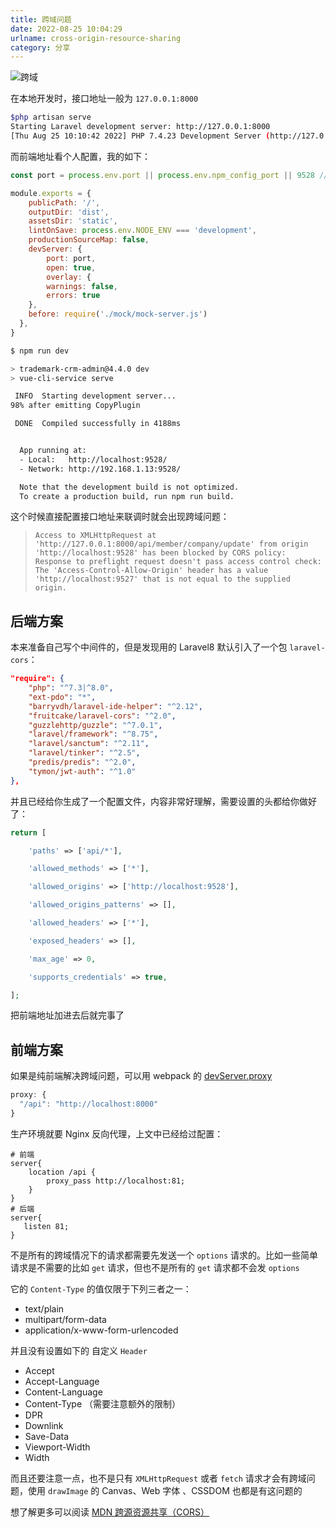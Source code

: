 ```yaml
---
title: 跨域问题
date: 2022-08-25 10:04:29
urlname: cross-origin-resource-sharing
category: 分享
---
```


![跨域](https://i.imgtg.com/2022/08/25/ZavMM.png)

<!--more-->

在本地开发时，接口地址一般为 `127.0.0.1:8000`

```bash
$php artisan serve
Starting Laravel development server: http://127.0.0.1:8000
[Thu Aug 25 10:10:42 2022] PHP 7.4.23 Development Server (http://127.0.0.1:8000) started
```

而前端地址看个人配置，我的如下：

```js vue.config.js
const port = process.env.port || process.env.npm_config_port || 9528 // dev port

module.exports = {
    publicPath: '/',
    outputDir: 'dist',
    assetsDir: 'static',
    lintOnSave: process.env.NODE_ENV === 'development',
    productionSourceMap: false,
    devServer: {
        port: port,
        open: true,
        overlay: {
        warnings: false,
        errors: true
    },
    before: require('./mock/mock-server.js')
  },
}
```

```bash
$ npm run dev

> trademark-crm-admin@4.4.0 dev
> vue-cli-service serve

 INFO  Starting development server...
98% after emitting CopyPlugin

 DONE  Compiled successfully in 4188ms                                                                                                                                                                      上午10:14:05


  App running at:
  - Local:   http://localhost:9528/ 
  - Network: http://192.168.1.13:9528/

  Note that the development build is not optimized.
  To create a production build, run npm run build.
```

这个时候直接配置接口地址来联调时就会出现跨域问题：

> `Access to XMLHttpRequest at 'http://127.0.0.1:8000/api/member/company/update' from origin 'http://localhost:9528' has been blocked by CORS policy: Response to preflight request doesn't pass access control check: The 'Access-Control-Allow-Origin' header has a value 'http://localhost:9527' that is not equal to the supplied origin.`

## 后端方案

本来准备自己写个中间件的，但是发现用的 Laravel8 默认引入了一个包 `laravel-cors`：

```json
"require": {
    "php": "^7.3|^8.0",
    "ext-pdo": "*",
    "barryvdh/laravel-ide-helper": "^2.12",
    "fruitcake/laravel-cors": "^2.0",
    "guzzlehttp/guzzle": "^7.0.1",
    "laravel/framework": "^8.75",
    "laravel/sanctum": "^2.11",
    "laravel/tinker": "^2.5",
    "predis/predis": "^2.0",
    "tymon/jwt-auth": "^1.0"
},
```

并且已经给你生成了一个配置文件，内容非常好理解，需要设置的头都给你做好了：

```php cors.php
return [

    'paths' => ['api/*'],

    'allowed_methods' => ['*'],

    'allowed_origins' => ['http://localhost:9528'],

    'allowed_origins_patterns' => [],

    'allowed_headers' => ['*'],

    'exposed_headers' => [],

    'max_age' => 0,

    'supports_credentials' => true,

];
```

把前端地址加进去后就完事了

## 前端方案

如果是纯前端解决跨域问题，可以用 webpack 的 [devServer.proxy](https://www.webpackjs.com/configuration/dev-server/#devserver-proxy)

```js
proxy: {
  "/api": "http://localhost:8000"
}
```

生产环境就要 Nginx 反向代理，上文中已经给过配置：

```nginx
# 前端
server{
    location /api {
        proxy_pass http://localhost:81;
    }
}
# 后端
server{
   listen 81;
}
```

不是所有的跨域情况下的请求都需要先发送一个 `options` 请求的。比如一些简单请求是不需要的比如 `get` 请求，但也不是所有的 `get` 请求都不会发 `options`

它的 `Content-Type` 的值仅限于下列三者之一：

- text/plain
- multipart/form-data
- application/x-www-form-urlencoded

并且没有设置如下的 自定义 `Header`

- Accept
- Accept-Language
- Content-Language
- Content-Type （需要注意额外的限制）
- DPR
- Downlink
- Save-Data
- Viewport-Width
- Width

而且还要注意一点，也不是只有 `XMLHttpRequest` 或者 `fetch` 请求才会有跨域问题，使用 `drawImage` 的 Canvas、Web 字体 、CSSDOM 也都是有这问题的

想了解更多可以阅读 [MDN 跨源资源共享（CORS）](https://developer.mozilla.org/zh-CN/docs/Web/HTTP/CORS)

